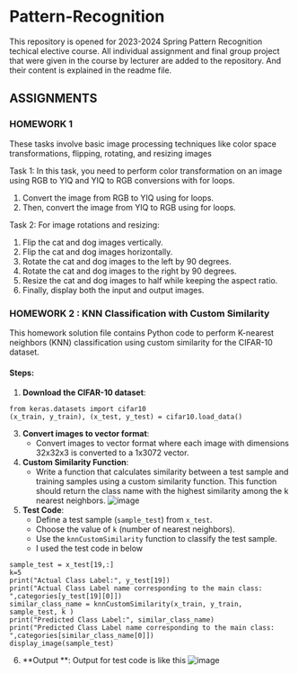 # Pattern-Recognition
This repository is opened for 2023-2024 Spring Pattern Recognition techical elective course. All individual assignment and final group project that were given in the course by lecturer are added to the repository. And their content is explained in the readme file.

## ASSIGNMENTS 
 ### HOMEWORK 1
These tasks involve basic image processing techniques like color space transformations, flipping, rotating, and resizing images

  Task 1: 
In this task, you need to perform color transformation on an image using RGB to YIQ and YIQ to RGB conversions with for loops. 
  1. Convert the image from RGB to YIQ using for loops.
  2. Then, convert the image from YIQ to RGB using for loops.

   Task 2: 
For image rotations and resizing:
1. Flip the cat and dog images vertically.
2. Flip the cat and dog images horizontally.
3. Rotate the cat and dog images to the left by 90 degrees.
4. Rotate the cat and dog images to the right by 90 degrees.
5. Resize the cat and dog images to half while keeping the aspect ratio.
6. Finally, display both the input and output images.

 ### HOMEWORK 2 : KNN Classification with Custom Similarity
This homework solution file contains Python code to perform K-nearest neighbors (KNN) classification using custom similarity for the CIFAR-10 dataset.

#### Steps:

1. **Download the CIFAR-10 dataset**:
```
from keras.datasets import cifar10
(x_train, y_train), (x_test, y_test) = cifar10.load_data()
```
3. **Convert images to vector format**:
   - Convert images to vector format where each image with dimensions 32x32x3 is converted to a 1x3072 vector.
4. **Custom Similarity Function**:
   - Write a function that calculates similarity between a test sample and training samples using a custom similarity function. This function should return the class name with the highest similarity among the k nearest neighbors.
![image](https://github.com/bengisu-sahin/Pattern-Recognition/assets/71591780/88c10605-3f00-448b-9c40-f6d5407a6013)
5. **Test Code**:
   - Define a test sample (`sample_test`) from `x_test`.
   - Choose the value of `k` (number of nearest neighbors).
   - Use the `knnCustomSimilarity` function to classify the test sample.
   - I used the test code in below
```
sample_test = x_test[19,:]
k=5
print("Actual Class Label:", y_test[19])
print("Actual Class Label name corresponding to the main class: ",categories[y_test[19][0]])
similar_class_name = knnCustomSimilarity(x_train, y_train, sample_test, k )
print("Predicted Class Label:", similar_class_name)
print("Predicted Class Label name corresponding to the main class: ",categories[similar_class_name[0]])
display_image(sample_test)
```
6. **Output **:
   Output for test code is like this
![image](https://github.com/bengisu-sahin/Pattern-Recognition/assets/71591780/8cb3b37c-e176-44bd-b788-09b2b4987644)
